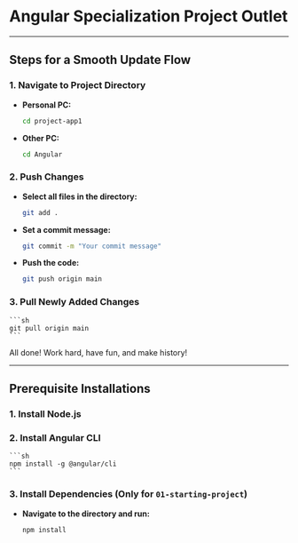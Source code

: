 # Angular Specialization Project Outlet

---


## Steps for a Smooth Update Flow

### 1. Navigate to Project Directory
- **Personal PC:** 
    ```sh
    cd project-app1
    ```
- **Other PC:** 
    ```sh
    cd Angular
    ```

### 2. Push Changes
- **Select all files in the directory:**
    ```sh
    git add .
    ```
- **Set a commit message:**
    ```sh
    git commit -m "Your commit message"
    ```
- **Push the code:**
    ```sh
    git push origin main
    ```

### 3. Pull Newly Added Changes
    ```sh
    git pull origin main
    ```

All done! Work hard, have fun, and make history!

---

## Prerequisite Installations

### 1. Install Node.js

### 2. Install Angular CLI
    ```sh
    npm install -g @angular/cli
    ```

### 3. Install Dependencies (Only for `01-starting-project`)
- **Navigate to the directory and run:**
    ```sh
    npm install
    ```
